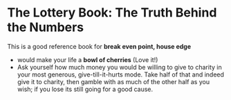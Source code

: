 # The Lottery Book: The Truth Behind the Numbers

This is a good reference book for **break even point, house edge**
* would make your life a **bowl of cherries** (Love it!)
* Ask yourself how much money you would be willing to give to charity in your most generous, give-till-it-hurts mode. Take half of that and indeed give it to charity, then gamble with as much of the other half as you wish; if you lose its still going for a good cause.


